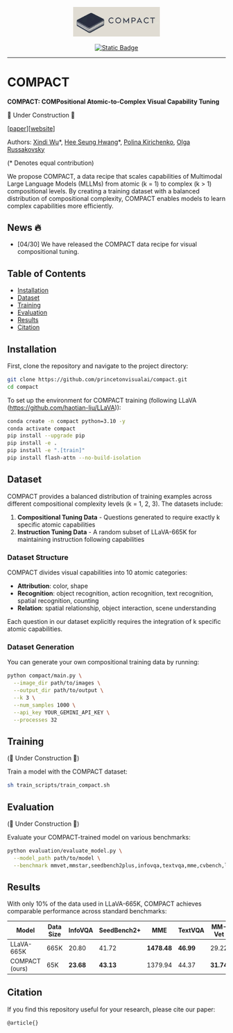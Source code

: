 <p align="center">
  <img src="docs/static/images/logo.png" alt="COMPACT Logo" width="200"/>
</p>

<p align="center">
  <a href="https://princetonvisualai.github.io/compact/">
    <img alt="Static Badge" src="https://img.shields.io/badge/Home-COMPACT-blue?style=flat&link=https%3A%2F%2Fprincetonvisualai.github.io%2Fcompact%2F">
  </a>
</p>
</p>
<hr>

# COMPACT

**COMPACT: COMPositional Atomic-to-Complex Visual Capability Tuning**

🚧 Under Construction 🚧

[[paper](https://arxiv.org/abs/2504.21850)][[website](https://princetonvisualai.github.io/compact/)]



Authors: [Xindi Wu](https://xindiwu.github.io/)\*, [Hee Seung Hwang](https://www.linkedin.com/in/willhshwang/)\*, [Polina Kirichenko](https://polkirichenko.github.io/), [Olga Russakovsky](https://www.cs.princeton.edu/~olgarus/)

(* Denotes equal contribution)

We propose COMPACT, a data recipe that scales capabilities of Multimodal Large Language Models (MLLMs) from atomic (k = 1) to complex (k > 1) compositional levels. By creating a training dataset with a balanced distribution of compositional complexity, COMPACT enables models to learn complex capabilities more efficiently.

## News 🔥
- [04/30] We have released the COMPACT data recipe for visual compositional tuning.

## Table of Contents
- [Installation](#installation)
- [Dataset](#dataset)
- [Training](#training)
- [Evaluation](#evaluation)
- [Results](#results)
- [Citation](#citation)

## Installation

First, clone the repository and navigate to the project directory:

```bash
git clone https://github.com/princetonvisualai/compact.git
cd compact
```

To set up the environment for COMPACT training (following LLaVA (https://github.com/haotian-liu/LLaVA)):

```bash
conda create -n compact python=3.10 -y
conda activate compact
pip install --upgrade pip
pip install -e .
pip install -e ".[train]"
pip install flash-attn --no-build-isolation
```

## Dataset

COMPACT provides a balanced distribution of training examples across different compositional complexity levels (k = 1, 2, 3). The datasets include:

1. **Compositional Tuning Data** - Questions generated to require exactly k specific atomic capabilities
2. **Instruction Tuning Data** - A random subset of LLaVA-665K for maintaining instruction following capabilities

### Dataset Structure

COMPACT divides visual capabilities into 10 atomic categories:

- **Attribution**: color, shape
- **Recognition**: object recognition, action recognition, text recognition, spatial recognition, counting
- **Relation**: spatial relationship, object interaction, scene understanding

Each question in our dataset explicitly requires the integration of k specific atomic capabilities.

### Dataset Generation

You can generate your own compositional training data by running:

```bash
python compact/main.py \
  --image_dir path/to/images \
  --output_dir path/to/output \
  --k 3 \
  --num_samples 1000 \
  --api_key YOUR_GEMINI_API_KEY \
  --processes 32

```


## Training 
(🚧 Under Construction 🚧)

Train a model with the COMPACT dataset:

```bash
sh train_scripts/train_compact.sh
```


## Evaluation 
(🚧 Under Construction 🚧)

Evaluate your COMPACT-trained model on various benchmarks:

```bash
python evaluation/evaluate_model.py \
  --model_path path/to/model \
  --benchmark mmvet,mmstar,seedbench2plus,infovqa,textvqa,mme,cvbench,llava-wild
```

## Results

With only 10% of the data used in LLaVA-665K, COMPACT achieves comparable performance across standard benchmarks:

| Model | Data Size | InfoVQA | SeedBench2+ | MME | TextVQA | MM-Vet | CV-Bench | MMStar | LLaVA-W | Rel. (%) |
|-------|-----------|---------|--------------|------|----------|---------|-----------|--------|----------|-----------|
| LLaVA-665K | 665K | 20.80 | 41.72 | **1478.48** | **46.99** | 29.22 | **60.92** | 35.11 | **68.50** | 100.00 |
| COMPACT (ours) | 65K | **23.68** | **43.13** | 1379.94 | 44.37 | **31.74** | 55.28 | **36.13** | 64.50 | **100.18** |

<!-- COMPACT shows substantial improvements on complex queries (k ≥ 3):

- 83.3% improvement on MMStar for k=4 tasks
- 94.0% improvement on MM-Vet for k=4 tasks   -->

## Citation

If you find this repository useful for your research, please cite our paper:

```
@article{}
```
